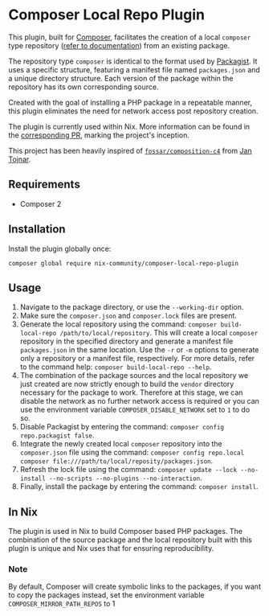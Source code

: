 # Composer Local Repo Plugin

This plugin, built for [Composer][composer website], facilitates the creation of
a local `composer` type repository ([refer to
documentation][composer repository]) from an existing package.

The repository type `composer` is identical to the format used by
[Packagist][composer website]. It uses a specific structure, featuring a
manifest file named `packages.json` and a unique directory structure. Each
version of the package within the repository has its own corresponding source.

Created with the goal of installing a PHP package in a repeatable manner, this
plugin eliminates the need for network access post repository creation.

The plugin is currently used within Nix. More information can be found in the
[corresponding PR][php builder pr], marking the project's inception.

This project has been heavily inspired of
[`fossar/composition-c4`][fossar/composition-c4] from [Jan Tojnar][Jan Tojnar].

## Requirements

- Composer 2

## Installation

Install the plugin globally once:

```
composer global require nix-community/composer-local-repo-plugin
```

## Usage

1. Navigate to the package directory, or use the `--working-dir` option.
2. Make sure the `composer.json` and `composer.lock` files are present.
3. Generate the local repository using the command:
   `composer build-local-repo /path/to/local/repository`. This will create a
   local `composer` repository in the specified directory and generate a
   manifest file `packages.json` in the same location. Use the `-r` or `-m`
   options to generate only a repository or a manifest file, respectively. For
   more details, refer to the command help: `composer build-local-repo --help`.
4. The combination of the package sources and the local repository we just
   created are now strictly enough to build the `vendor` directory necessary for
   the package to work. Therefore at this stage, we can disable the network as
   no further network access is required or you can use the environment variable
   `COMPOSER_DISABLE_NETWORK` set to `1` to do so.
5. Disable Packagist by entering the command:
   `composer config repo.packagist false`.
6. Integrate the newly created local `composer` repository into the
   `composer.json` file using the command:
   `composer config repo.local composer file:///path/to/local/reposity/packages.json`.
7. Refresh the lock file using the command:
   `composer update --lock --no-install --no-scripts --no-plugins --no-interaction`.
8. Finally, install the package by entering the command: `composer install`.

## In Nix

The plugin is used in Nix to build Composer based PHP packages. The combination
of the source package and the local repository built with this plugin is unique
and Nix uses that for ensuring reproducibility.

### Note

By default, Composer will create symbolic links to the packages, if you want to
copy the packages instead, set the environment variable
`COMPOSER_MIRROR_PATH_REPOS` to 1

[composer website]: https://getcomposer.org/
[fossar/composition-c4]: https://github.com/fossar/composition-c4/
[Jan Tojnar]: https://github.com/jtojnar
[composer repository]: https://getcomposer.org/doc/05-repositories.md#composer
[php builder pr]: https://github.com/NixOS/nixpkgs/pull/225401
